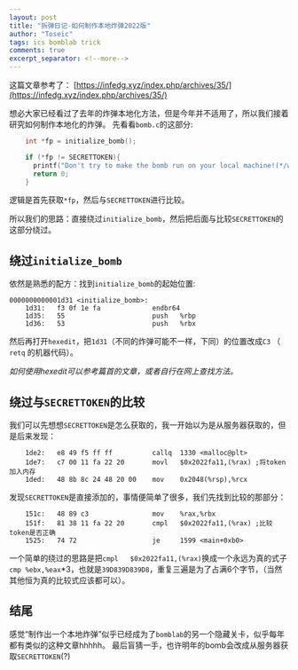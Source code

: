```yaml
---
layout: post
title: "拆弹日记-如何制作本地炸弹2022版"
author: "Toseic"
tags: ics bomblab trick
comments: true
excerpt_separator: <!--more-->
---
```

这篇文章参考了： [https://infedg.xyz/index.php/archives/35/](https://infedg.xyz/index.php/archives/35/)

想必大家已经看过了去年的炸弹本地化方法，但是今年并不适用了，所以我们接着研究如何制作本地化的炸弹。
先看看`bomb.c`的这部分:

```c
    int *fp = initialize_bomb();

    if (*fp != SECRETTOKEN){
      printf("Don't try to make the bomb run on your local machine!(*/w＼*)");
      return 0;
    }
```

逻辑是首先获取`*fp`，然后与`SECRETTOKEN`进行比较。

所以我们的思路：直接绕过`initialize_bomb`，然后把后面与比较`SECRETTOKEN`的这部分绕过。

## 绕过`initialize_bomb`

依然是熟悉的配方：找到`initialize_bomb`的起始位置:

```assembly
0000000000001d31 <initialize_bomb>:
    1d31:	f3 0f 1e fa          	endbr64 
    1d35:	55                   	push   %rbp
    1d36:	53                   	push   %rbx
```

然后再打开`hexedit`，把`1d31`（不同的炸弹可能不一样，下同）的位置改成`C3` （ `retq` 的机器代码）。

*如何使用hexedit可以参考篇首的文章，或者自行在网上查找方法。*



## 绕过与`SECRETTOKEN`的比较

我们可以先想想`SECRETTOKEN`是怎么获取的，我一开始以为是从服务器获取的，但是后来发现：

```assembly
    1de2:	e8 49 f5 ff ff       	callq  1330 <malloc@plt>
    1de7:	c7 00 11 fa 22 20    	movl   $0x2022fa11,(%rax) ;将token加入内存
    1ded:	48 8b 8c 24 48 20 00 	mov    0x2048(%rsp),%rcx
```

发现`SECRETTOKEN`是直接添加的，事情便简单了很多，我们先找到比较的那部分：

```assembly
    151c:	48 89 c3             	mov    %rax,%rbx
    151f:	81 38 11 fa 22 20    	cmpl   $0x2022fa11,(%rax) ;比较token是否正确
    1525:	74 72                	je     1599 <main+0xb0>
```

一个简单的绕过的思路是把`cmpl   $0x2022fa11,(%rax)`换成一个永远为真的式子`cmp %ebx,%eax`*3，也就是`39D839D839D8`，重复三遍是为了占满6个字节，（当然其他恒为真的比较式应该都可以）。



## 结尾

感觉“制作出一个本地炸弹”似乎已经成为了`bomblab`的另一个隐藏关卡，似乎每年都有类似的这种文章hhhhh。
最后盲猜一手，也许明年的bomb会改成从服务器获取`SECRETTOKEN`(?)

